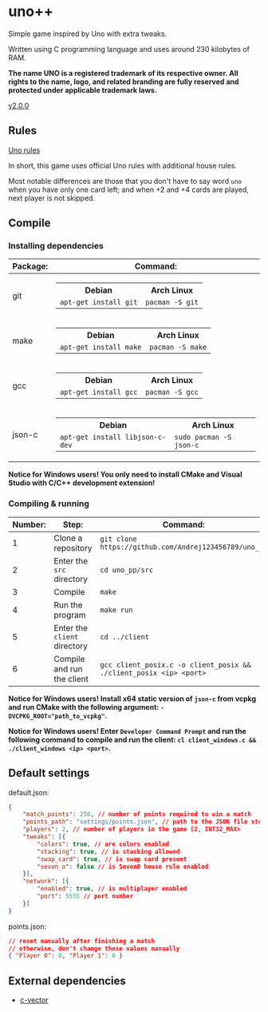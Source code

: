 # uno++
Simple game inspired by Uno with extra tweaks.

Written using C programming language and uses around 230 kilobytes of RAM.

**The name UNO is a registered trademark of its respective owner. All rights to the name, logo, and related branding are fully reserved and protected under applicable trademark laws.**

[v2.0.0](https://github.com/Andrej123456789/uno/releases/tag/v2.0.0)

## Rules
[Uno rules](<https://en.wikipedia.org/wiki/Uno_(card_game)>)

In short, this game uses official Uno rules with additional house rules.

Most notable differences are those that you don't have to say word `uno` when you have only one card left; and when +2 and +4 cards are played, next player is not skipped.

## Compile

### Installing dependencies

| Package: | Command:                                                                                                                                |
| -------- | --------------------------------------------------------------------------------------------------------------------------------------- |
| git      | <table><tr><th>Debian</th><th>Arch Linux</th></tr><td>`apt-get install git`</td><td>`pacman -S git`</td></tr></table>                   |
| make     | <table><tr><th>Debian</th><th>Arch Linux</th></tr><td>`apt-get install make`</td><td>`pacman -S make`</td></tr></table>                 |
| gcc      | <table><tr><th>Debian</th><th>Arch Linux</th></tr><td>`apt-get install gcc`</td><td>`pacman -S gcc`</td></tr></table>                   |
| json-c   | <table><tr><th>Debian</th><th>Arch Linux</th></tr><td>`apt-get install libjson-c-dev`</td><td>`sudo pacman -S json-c`</td></tr></table> |

**Notice for Windows users! You only need to install CMake and Visual Studio with C/C++ development extension!**

### Compiling & running

| Number: | Step:                        | Command:                                                           |
| ------- | ---------------------------- | ------------------------------------------------------------------ |
| 1       | Clone a repository           | `git clone https://github.com/Andrej123456789/uno_pp`              |
| 2       | Enter the `src` directory    | `cd uno_pp/src`                                                    |
| 3       | Compile                      | `make`                                                             |
| 4       | Run the program              | `make run`                                                         |
| 5       | Enter the `client` directory | `cd ../client`                                                     |
| 6       | Compile and run the client   | `gcc client_posix.c -o client_posix && ./client_posix <ip> <port>` |

**Notice for Windows users! Install x64 static version of `json-c` from vcpkg and run CMake with the following argument: `-DVCPKG_ROOT="path_to_vcpkg"`.**

**Notice for Windows users! Enter `Developer Command Prompt` and run the following command to compile and run the client: `cl client_windows.c && ./client_windows <ip> <port>`.**

## Default settings
default.json:
```json
{
	"match_points": 250, // number of points required to win a match
	"points_path": "settings/points.json", // path to the JSON file storing points
	"players": 2, // number of players in the game [2, INT32_MAX>
	"tweaks": [{
		"colors": true, // are colors enabled
		"stacking": true, // is stacking allowed
		"swap_card": true, // is swap card present
		"seven_o": false // is SevenO house rule enabled
	}],
	"network": [{
		"enabled": true, // is multiplayer enabled
		"port": 5555 // port number
	}]
}
```

points.json:
```json
// reset manually after finishing a match
// otherwise, don't change these values manually
{ "Player 0": 0, "Player 1": 0 }
```

## External dependencies
- [c-vector](https://github.com/eteran/c-vector)
